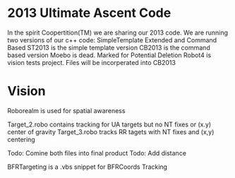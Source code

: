 2013 Ultimate Ascent Code
==========================
In the spirit Coopertition(TM) we are sharing our 2013 code.
We are running two versions of our c++ code: SimpleTemplate Extended and Command Based
ST2013 is the simple template version
CB2013 is the command based version
Moebo is dead.  Marked for Potential Deletion
Robot4 is vision tests project.  Files will be incorperated into CB2013

Vision
======
Roborealm is used for spatial awareness 

Target_2.robo contains tracking for UA targets but no NT fixes or (x.y) center of gravity
Target_3.robo tracks RR tagets with NT fixes and (x,y) centering

Todo: Comine both files into final product
Todo: Add distance

BFRTargeting is a .vbs snippet for BFRCoords Tracking

